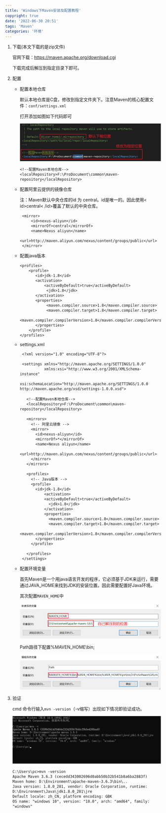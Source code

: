 ```yaml
---
title: 'Windows下Maven安装及配置教程'
copyright: true
date: '2022-06-30 20:51'
tags: 'Maven'
categories: '环境'
---
```


1. 下载(本文下载的是zip文件)

   官网下载：https://maven.apache.org/download.cgi

   下载完成后解压到指定目录下即可。

2. 配置

   - 配置本地仓库

     默认本地仓库是C盘，修改到指定文件夹下。注意Maven的核心配置文件：`conf/settings.xml`

     打开添加如图如下代码即可

     ![Snipaste_2022-05-13_09-06-50](Windows%E4%B8%8BMaven%E5%AE%89%E8%A3%85%E5%8F%8A%E9%85%8D%E7%BD%AE%E6%95%99%E7%A8%8B/Snipaste_2022-05-13_09-06-50.png)

     ```
     <!--配置Maven本地仓库-->
     <localRepository>F:\ProDocument\common\maven-repository</localRepository>
     ```

   - 配置阿里云提供的镜像仓库

     注：Maven默认中央仓库的id 为 central。id是唯一的。因此使用< id>central< /id>覆盖了默认的中央仓库。

     ```
      <mirror>
          <id>nexus-aliyun</id>
          <mirrorOf>central</mirrorOf>
          <name>Nexus aliyun</name>
          <url>http://maven.aliyun.com/nexus/content/groups/public</url>
      </mirror>
     ```

   - 配置java版本
     ```
     <profiles>
         <profile>
         	<id>jdk-1.8</id>
           	<activation>
             	<activeByDefault>true</activeByDefault>
                 <jdk>1.8</jdk>
           	</activation>
           	<properties>   		
                 <maven.compiler.source>1.8</maven.compiler.source>
                 <maven.compiler.target>1.8</maven.compiler.target>
                 <maven.compiler.compilerVersion>1.8</maven.compiler.compilerVersion>
          	</properties>
         </profile>
     </profiles>
     ```
   - settings.xml

     ```
      <?xml version="1.0" encoding="UTF-8"?>
     
      <settings xmlns="http://maven.apache.org/SETTINGS/1.0.0"
                xmlns:xsi="http://www.w3.org/2001/XMLSchema-instance"
                xsi:schemaLocation="http://maven.apache.org/SETTINGS/1.0.0 http://maven.apache.org/xsd/settings-1.0.0.xsd">
     
        <!--配置Maven本地仓库-->
        <localRepository>F:\ProDocument\common\maven-repository</localRepository>
       
        <mirrors>
          <!-- 阿里云镜像 -->
          <mirror>
            <id>nexus-aliyun</id>
            <mirrorOf>*</mirrorOf>
            <name>Nexus aliyun</name>
            <url>http://maven.aliyun.com/nexus/content/groups/public</url>
          </mirror>
        </mirrors>
     
        <profiles>
          <!-- Java版本 -->
          <profile>
          	<id>jdk-1.8</id>
            	<activation>
              	<activeByDefault>true</activeByDefault>
                  <jdk>1.8</jdk>
            	</activation>
            	<properties>   		
                  <maven.compiler.source>1.8</maven.compiler.source>
                  <maven.compiler.target>1.8</maven.compiler.target>
                  <maven.compiler.compilerVersion>1.8</maven.compiler.compilerVersion>
           	</properties>
          </profile>
          
        </profiles>
      </settings>
     ```

   - 配置环境变量

     首先Maven是一个用java语言开发的程序，它必须基于JDK来运行，需要通过JAVA_HOME来找到JDK的安装位置。因此需要配置好Java环境。

     其次配置`MAVEN_HOME`中

     ![Snipaste_2022-05-13_09-15-10](Windows%E4%B8%8BMaven%E5%AE%89%E8%A3%85%E5%8F%8A%E9%85%8D%E7%BD%AE%E6%95%99%E7%A8%8B/Snipaste_2022-05-13_09-15-10.png)
     
     Path路径下配置%MAVEN_HOME\bin;
     
     ![Snipaste_2022-05-13_09-18-05](Windows%E4%B8%8BMaven%E5%AE%89%E8%A3%85%E5%8F%8A%E9%85%8D%E7%BD%AE%E6%95%99%E7%A8%8B/Snipaste_2022-05-13_09-18-05.png)

3. 验证

    cmd 命令行输入`mvn -version`（-v缩写）出现如下情况即验证成功。

    ![Snipaste_2022-05-13_10-23-28](Windows%E4%B8%8BMaven%E5%AE%89%E8%A3%85%E5%8F%8A%E9%85%8D%E7%BD%AE%E6%95%99%E7%A8%8B/Snipaste_2022-05-13_10-23-28.png)
    
    ```
    C:\Users\pc>mvn -version
    Apache Maven 3.6.3 (cecedd343002696d0abb50b32b541b8a6ba2883f)
    Maven home: D:\Environment\apache-maven-3.6.3\bin\..
    Java version: 1.8.0_281, vendor: Oracle Corporation, runtime: D:\Environment\Java\jdk1.8.0_281\jre
    Default locale: zh_CN, platform encoding: GBK
    OS name: "windows 10", version: "10.0", arch: "amd64", family: "windows"
    ```
